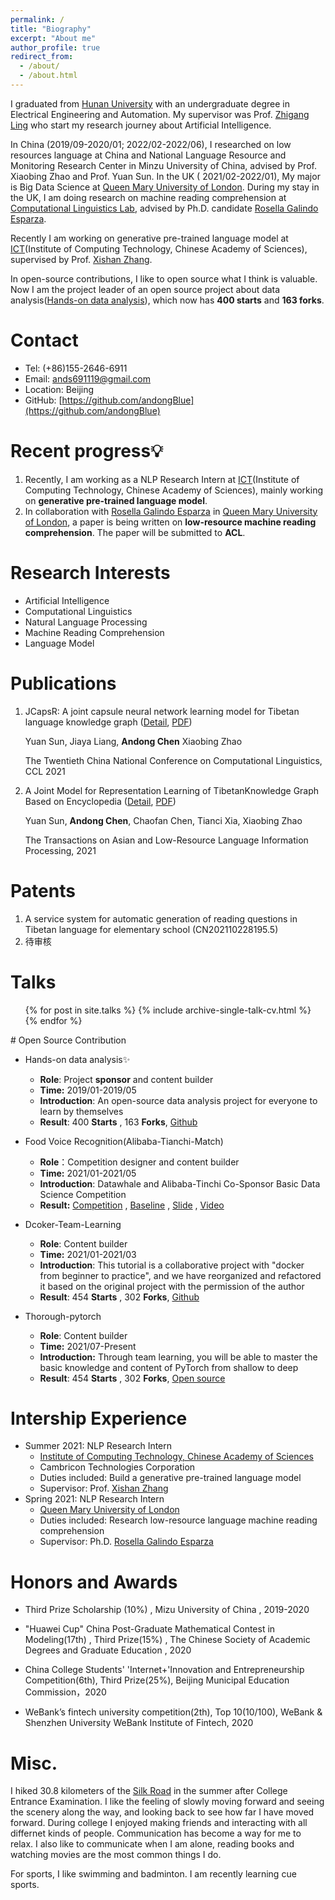 ```yaml
---
permalink: /
title: "Biography"
excerpt: "About me"
author_profile: true
redirect_from: 
  - /about/
  - /about.html
---
```

I graduated from [Hunan University](http://www-en.hnu.edu.cn/) with an undergraduate degree in Electrical Engineering and Automation. My supervisor was Prof. [Zhigang Ling](http://eeit.hnu.edu.cn/info/1307/4568.htm) who start my research journey about Artificial Intelligence.

In China (2019/09-2020/01; 2022/02-2022/06), I researched on low resources language at China and National Language Resource and Monitoring Research Center in Minzu University of China, advised by  Prof. Xiaobing Zhao and  Prof. Yuan Sun. In the UK ( 2021/02-2022/01), My major is Big Data Science at [Queen Mary University of London](https://www.qmul.ac.uk/). During my stay in the UK, I am doing research on machine reading comprehension at [Computational Linguistics Lab](http://compling.eecs.qmul.ac.uk/), advised by Ph.D. candidate [Rosella Galindo Esparza](https://scholar.google.com/citations?user=oxqjNj8AAAAJ&hl=en).

Recently I am working on generative pre-trained language model at [ICT](http://english.ict.cas.cn/)(Institute of Computing Technology, Chinese Academy of Sciences), supervised by Prof. [Xishan Zhang](http://people.ucas.edu.cn/~zhangxishan?language=en). 

In open-source contributions, I like to open source what I think is valuable. Now I am the project leader of an open source project about data analysis([Hands-on data analysis](https://github.com/datawhalechina/hands-on-data-analysis/blob/master/README-English.md)), which now has **400 starts** and **163 forks**.

# Contact
- Tel: (+86)155-2646-6911
- Email: ands691119@gmail.com
- Location: Beijing
- GitHub: [https://github.com/andongBlue](https://github.com/andongBlue)

# Recent progress💡

1. Recently, I am working as a NLP Research Intern  at [ICT](http://english.ict.cas.cn/)(Institute of Computing Technology, Chinese Academy of Sciences), mainly working on **generative pre-trained language model**.
2. In collaboration with [Rosella Galindo Esparza](https://scholar.google.com/citations?user=oxqjNj8AAAAJ&hl=en) in [Queen Mary University of London](http://compling.eecs.qmul.ac.uk/), a paper is being written on **low-resource machine reading comprehension**. The paper will be submitted to **ACL**.

# Research Interests
- Artificial Intelligence
- Computational Linguistics
- Natural Language Processing
- Machine Reading Comprehension
- Language Model

# Publications
1. JCapsR: A joint capsule neural network learning model for Tibetan language knowledge graph ([Detail](https://andongblue.github.io/chenandong.github.io//publication/2010-10-01-paper-title-number-1), [PDF](https://github.com/andongBlue/chenandong.github.io/blob/master/files/JCapsR.pdf))

    Yuan Sun, Jiaya Liang, **Andong Chen** Xiaobing Zhao

    The Twentieth China National Conference on Computational Linguistics, CCL 2021 


2. A Joint Model for Representation Learning of TibetanKnowledge Graph Based on Encyclopedia ([Detail](https://andongblue.github.io/chenandong.github.io//publication/2015-10-01-paper-title-number-2), [PDF](https://dl.acm.org/doi/abs/10.1145/3447248))

    Yuan Sun, **Andong Chen**, Chaofan Chen, Tianci Xia, Xiaobing Zhao

    The Transactions on Asian and Low-Resource Language Information Processing, 2021


# Patents 
1. A service system for automatic generation of reading questions in Tibetan language for elementary school (CN202110228195.5)
2. 待审核

# Talks
<ul>{% for post in site.talks %}
  {% include archive-single-talk-cv.html %}
{% endfor %}</ul>
# Open Source Contribution

* Hands-on data analysis✨
  * **Role**: Project **sponsor** and content builder
  * **Time:** 2019/01-2019/05
  * **Introduction**: An open-source data analysis project for everyone to learn by themselves
  * **Result**: 400 **Starts** , 163 **Forks**, [Github](https://github.com/datawhalechina/hands-on-data-analysis)
* Food Voice Recognition(Alibaba-Tianchi-Match)
  * **Role**：Competition designer and content builder
  * **Time:** 2021/01-2021/05
  * **Introduction**: Datawhale and Alibaba-Tinchi Co-Sponsor Basic Data Science Competition
  * **Result:** [Competition](https://tianchi.aliyun.com/competition/entrance/531887/information) , [Baseline](https://github.com/datawhalechina/team-learning-nlp/tree/d897fca06531e60e5e4402d6198020241e43e00b/FoodVoiceRecognition) , [Slide](https://docs.google.com/presentation/d/1-U_QbUO_WDIXtvCo45PnDCRsJa0A3_Ur/edit) , [Video](https://www.bilibili.com/video/BV1Uq4y1E7Di?p=1)

* Dcoker-Team-Learning 
  * **Role**: Content builder
  * **Time:** 2021/01-2021/03
  * **Introduction**: This tutorial is a collaborative project with "docker from beginner to practice", and we have reorganized and refactored it based on the original project with the permission of the author
  * **Result**: 454 **Starts** ,  302 **Forks**, [Github](https://github.com/datawhalechina/team-learning-program/tree/518aa9c8d5abb0d344583347f58336da68fe5b8d/Docker)

* Thorough-pytorch 
  * **Role**: Content builder
  * **Time:** 2021/07-Present
  * **Introduction:** Through team learning, you will be able to master the basic knowledge and content of PyTorch from shallow to deep
  * **Result**: 454 **Starts** , 302 **Forks**,  [Open source](https://github.com/datawhalechina/thorough-pytorch/tree/f5f450e1f276aaeae202659f007065a927ce6ee3)

# Intership Experience
* Summer 2021: NLP Research Intern
  * [Institute of Computing Technology, Chinese Academy of Sciences](http://english.ict.cas.cn/)
  * Cambricon Technologies Corporation
  * Duties included: Build a generative pre-trained language model
  * Supervisor: Prof. [Xishan Zhang](http://people.ucas.edu.cn/~zhangxishan?language=en)
* Spring 2021: NLP Research Intern
  * [Queen Mary University of London](https://www.qmul.ac.uk/)
  * Duties included: Research low-resource language machine reading comprehension
  * Supervisor: Ph.D. [Rosella Galindo Esparza](https://scholar.google.com/citations?user=oxqjNj8AAAAJ&hl=en)
  

# Honors and Awards

- Third Prize Scholarship (10%) , Mizu University of China , 2019-2020

- "Huawei Cup" China Post-Graduate Mathematical Contest in Modeling(17th) , Third Prize(15%) ,  The Chinese Society of Academic Degrees and Graduate Education , 2020

- China College Students' 'Internet+'Innovation and Entrepreneurship Competition(6th), Third Prize(25%), Beijing Municipal Education Commission，2020

- WeBank’s fintech university competition(2th), Top 10(10/100), WeBank & Shenzhen University WeBank Institute of Fintech, 2020

# Misc.
I hiked 30.8 kilometers of the [Silk Road](https://en.wikipedia.org/wiki/Silk_Road) in the summer after College Entrance Examination. I like the feeling of slowly moving forward and seeing the scenery along the way, and looking back to see how far I have moved forward. During college I enjoyed making friends and interacting with all differnet kinds of people. Communication has become a way for me to relax. I also like to communicate when I am alone, reading books and watching movies are the most common things I do.

For sports, I like swimming and badminton. I am recently learning cue sports.


